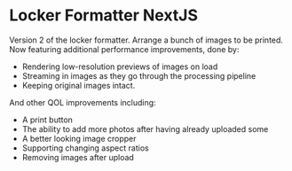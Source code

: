 # Locker Formatter NextJS

Version 2 of the locker formatter. Arrange a bunch of images to be printed. Now featuring additional performance improvements, done by:

- Rendering low-resolution previews of images on load
- Streaming in images as they go through the processing pipeline
- Keeping original images intact.

And other QOL improvements including:

- A print button
- The ability to add more photos after having already uploaded some
- A better looking image cropper
- Supporting changing aspect ratios
- Removing images after upload
